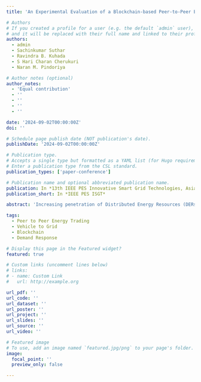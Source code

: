 ```yaml
---
title: 'An Experimental Evaluation of a Blockchain-based Peer-to-Peer Energy Trading Framework'

# Authors
# If you created a profile for a user (e.g. the default `admin` user), write the username (folder name) here
# and it will be replaced with their full name and linked to their profile.
authors:
  - admin
  - Sachinkumar Suthar
  - Ravindra B. Kuhada
  - S Hari Charan Cherukuri
  - Naran M. Pindoriya

# Author notes (optional)
author_notes:
  - 'Equal contribution'
  - ''
  - ''
  - ''
  - ''

date: '2024-09-02T00:00:00Z'
doi: ''

# Schedule page publish date (NOT publication's date).
publishDate: '2024-09-02T00:00:00Z'

# Publication type.
# Accepts a single type but formatted as a YAML list (for Hugo requirements).
# Enter a publication type from the CSL standard.
publication_types: ['paper-conference']

# Publication name and optional abbreviated publication name.
publication: In *13th IEEE PES Innovative Smart Grid Technologies, Asia*
publication_short: In *IEEE PES ISGT*

abstract: 'Increasing penetration of Distributed Energy Resources (DERs) like solar PV, Battery Energy Storage Systems (BESS), electric vehicles and the digitization of power grids are turning consumers into prosumers. The excess energy generated by these prosumers can either be fed back into the grid or used for Peer-to-Peer (P2P) trading. P2P energy trading is a new paradigm that introduces flexibility among electricity users, where the energy from DERs is traded locally. This paper proposes an optimization model for P2P energy trading between prosumers and consumers such that the economic benefits of both groups are maximized by minimizing the total cost incurred in purchasing electricity. Further, it uses a blockchain-based platform for securing the transactions conducted during P2P energy trading. The proposed model’s effectiveness is tested on a test rig developed at IIT Gandhinagar, which consists of two peers. One of the peers acts like a prosumer with solar PV generation and BESS, whereas the other peer is a consumer. Results reveal that the proposed model provides better economic benefits to the prosumers than the feed-in tariff model.'

tags:
  - Peer to Peer Energy Trading
  - Vehicle to Grid
  - Blockchain
  - Demand Response

# Display this page in the Featured widget?
featured: true

# Custom links (uncomment lines below)
# links:
# - name: Custom Link
#   url: http://example.org

url_pdf: ''
url_code: ''
url_dataset: ''
url_poster: ''
url_project: ''
url_slides: ''
url_source: ''
url_video: ''

# Featured image
# To use, add an image named `featured.jpg/png` to your page's folder.
image:
  focal_point: ''
  preview_only: false

---
```

